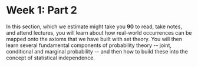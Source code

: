 # Week 1: Part 2

In this section, which we estimate might take you **90** to read, take notes, and attend lectures, you will learn about how real-world occurrences can be mapped onto the axioms that we have built with set theory. You will then learn several fundamental components of probability theory -- joint, conditional and marginal probability -- and then how to build these into the concept of statistical independence. 
